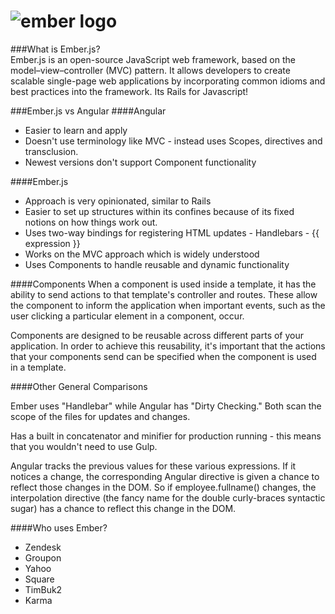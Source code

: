 ![ember logo][logo]
================================

[logo]: https://upload.wikimedia.org/wikipedia/en/6/69/Ember.js_Logo_and_Mascot.png

###What is Ember.js?  
Ember.js is an open-source JavaScript web framework, based on the model–view–controller (MVC) pattern. It allows developers to create scalable single-page web applications by incorporating common idioms and best practices into the framework.  Its Rails for Javascript!

###Ember.js vs Angular
####Angular 
* Easier to learn and apply 
* Doesn't use terminology like MVC - instead uses Scopes, directives and transclusion.
* Newest versions don't support Component functionality

####Ember.js
* Approach is very opinionated, similar to Rails
* Easier to set up structures within its confines because of its fixed notions on how things work out.
* Uses two-way bindings for registering HTML updates - Handlebars - {{ expression }}
* Works on the MVC approach which is widely understood
* Uses Components to handle reusable and dynamic functionality

####Components
When a component is used inside a template, it has the ability to send actions to that template's controller and routes. These allow the component to inform the application when important events, such as the user clicking a particular element in a component, occur.

Components are designed to be reusable across different parts of your application. In order to achieve this reusability, it's important that the actions that your components send can be specified when the component is used in a template.

####Other General Comparisons

Ember uses "Handlebar" while Angular has "Dirty Checking." Both scan the scope of the files for updates and changes.

Has a built in concatenator and minifier for production running - this means that you wouldn't need to use Gulp. 

Angular tracks the previous values for these various expressions. If it notices a change, the corresponding Angular directive is given a chance to reflect those changes in the DOM. So if employee.fullname() changes, the interpolation directive (the fancy name for the double curly-braces syntactic sugar) has a chance to reflect this change in the DOM.

####Who uses Ember? 
 - Zendesk
 - Groupon
 - Yahoo
 - Square
 - TimBuk2
 - Karma 



